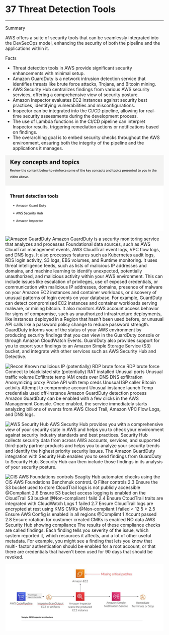 # 37 Threat Detection Tools



---

Summary

AWS offers a suite of security tools that can be seamlessly integrated into the DevSecOps model, enhancing the security of both the pipeline and the applications within it.

Facts

- Threat detection tools in AWS provide significant security enhancements with minimal setup.
- Amazon GuardDuty is a network intrusion detection service that identifies threats like brute force attacks, Trojans, and Bitcoin mining.
- AWS Security Hub centralizes findings from various AWS security services, offering a comprehensive view of security posture.
- Amazon Inspector evaluates EC2 instances against security best practices, identifying vulnerabilities and misconfigurations.
- Inspector can be integrated into the CI/CD pipeline, allowing for real-time security assessments during the development process.
- The use of Lambda functions in the CI/CD pipeline can interpret Inspector results, triggering remediation actions or notifications based on findings.
- The overarching goal is to embed security checks throughout the AWS environment, ensuring both the integrity of the pipeline and the applications it manages.



![Key concepts and topics Review the content below to reinforce some of the key concepts and topics presented to you in the video above. Threat detection tools • Amazon Guard Duty • AWS Security Hub • Amazon Inspector ](../../../media/AWS-DevOps-Module-10-37-Threat-Detection-Tools-image1.png)



![Amazon GuardDuty Amazon GuardDuty is a security monitoring service that analyzes and processes Foundational data sources, such as AWS CloudTrail management events, AWS CloudTrail event logs, VPC flow logs, and DNS logs. It also processes features such as Kubernetes audit logs, RDS login activity, S3 logs, EBS volumes, and Runtime monitoring. It uses threat intelligence feeds, such as lists of malicious IP addresses and domains, and machine learning to identify unexpected, potentially unauthorized, and malicious activity within your AWS environment. This can include issues like escalation of privileges, use of exposed credentials, or communication with malicious IP addresses, domains, presence of malware on your Amazon EC2 instances and container workloads, or discovery of unusual patterns of login events on your database. For example, GuardDuty can detect compromised EC2 instances and container workloads serving malware, or mining bitcoin. It also monitors AWS account access behavior for signs of compromise, such as unauthorized infrastructure deployments, like instances deployed in a Region that hasn't been used before, or unusual API calls like a password policy change to reduce password strength. GuardDuty informs you of the status of your AWS environment by producing security findings that you can view in the GuardDuty console or through Amazon CloudWatch Events. GuardDuty also provides support for you to export your findings to an Amazon Simple Storage Service (S3) bucket, and integrate with other services such as AWS Security Hub and Detective. ](../../../media/AWS-DevOps-Module-10-37-Threat-Detection-Tools-image2.png)



![Recon Known malicious IP (potentially) RDP brute force RDP brute force Connect to blacklisted site (potentially) RAT installed Unusual ports Unusual traffic volume Exfiltrate temp IAM creds over DNS DNS exfiltration Anonymizing proxy Probe API with temp creds Unusual ISP caller Bitcoin activity Attempt to compromise account Unusual instance launch Temp credentials used off-instance Amazon GuardDuty detection process Amazon GuardDuty can be enabled with a few clicks in the AWS Management Console. Once enabled, the service immediately starts analyzing billions of events from AWS Cloud Trail, Amazon VPC Flow Logs, and DNS logs. ](../../../media/AWS-DevOps-Module-10-37-Threat-Detection-Tools-image3.png)



![AWS Security Hub AWS Security Hub provides you with a comprehensive view of your security state in AWS and helps you to check your environment against security industry standards and best practices. Security Hub collects security data from across AWS accounts, services, and supported third-party partner products and helps you to analyze your security trends and identify the highest priority security issues. The Amazon GuardDuty integration with Security Hub enables you to send findings from GuardDuty to Security Hub. Security Hub can then include those findings in its analysis of your security posture. ](../../../media/AWS-DevOps-Module-10-37-Threat-Detection-Tools-image4.png)



![CIS AWS Foundations controls Seagity Hub automated checks using the CIS AWS Foundations Benchmuk controtL Q Filter controls 2.3 Ensure the S3 bucket used to store CloudTrail logs is not publicly accessible @Compliant 2.6 Ensure S3 bucket access logging is enabled on the CloudTrail S3 bucket @Non-compliant I faild 2.4 Ensure CtoudTrail traits are integrated with CloudWatch Logs 1 failed 2.7 Ensure CloudTrail logs are encrypted at rest using KMS CMKs @Non-compliant I failed < 12 5 > 2.5 Ensure AWS Config is enabled in all regions @Complimt 1 Xcount passed 2.8 Ensure rotation for customer created CMKs is enabled NO data AWS Security Hub showing compliance The results of these compliance checks are called findings. Each finding tells you severity of the issue, which system reported it, which resources it affects, and a lot of other useful metadata. For example, you might see a finding that lets you know that multi- factor authentication should be enabled for a root account, or that there are credentials that haven't been used for 90 days that should be revoked. ](../../../media/AWS-DevOps-Module-10-37-Threat-Detection-Tools-image5.png)



![Missing critical patches Final Stage• ¯ Launch Lambda AWS CodePip_ellne InspectorScanQutpvt EC2 or artifacts Sample AWS Inspector architecture Amazon EC2 Amazon Inspector scans the produced EC2 instance Amazon Simple Notification Service Remediate Terminate or Stop ](../../../media/AWS-DevOps-Module-10-37-Threat-Detection-Tools-image6.png)








